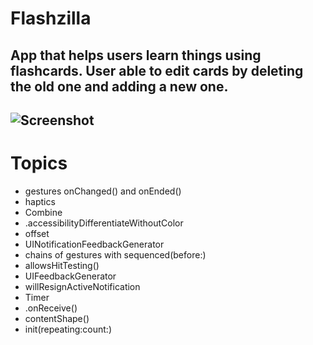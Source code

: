 # Flashzilla

App that helps users learn things using flashcards.
User able to edit cards by deleting the old one and adding a new one.
- 
![Screenshot](https://user-images.githubusercontent.com/71184573/202263469-5a24e2da-f89e-4556-9197-fd7aa1cec296.gif)
- 
# Topics
- gestures onChanged() and onEnded()
- haptics
- Combine
- .accessibilityDifferentiateWithoutColor
- offset
- UINotificationFeedbackGenerator
- chains of gestures with sequenced(before:)
- allowsHitTesting()
- UIFeedbackGenerator
- willResignActiveNotification
- Timer
- .onReceive()
- contentShape()
- init(repeating:count:)
